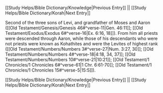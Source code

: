 [[Study Helps/Bible Dictionary/Knowledge|Previous Entry]]  ||  [[Study Helps/Bible Dictionary/Korah|Next Entry]]

 Second of the three sons of Levi, and grandfather of Moses and Aaron ([[Old Testament/Genesis/Genesis 46#^verse-11|Gen. 46:11]]; [[Old Testament/Exodus/Exodus 6#^verse-16|Ex. 6:16, 18]]). From him all priests were descended through Aaron, while those of his descendants who were not priests were known as Kohathites and were the Levites of highest rank ([[Old Testament/Numbers/Numbers 3#^verse-27|Num. 3:27, 30]]; [[Old Testament/Numbers/Numbers 4#^verse-18|4:18, 34, 37]]; [[Old Testament/Numbers/Numbers 10#^verse-21|10:21]]; [[Old Testament/1 Chronicles/1 Chronicles 6#^verse-61|1 Chr. 6:61-70]]; [[Old Testament/1 Chronicles/1 Chronicles 15#^verse-5|15:5]]).

[[Study Helps/Bible Dictionary/Knowledge|Previous Entry]]  ||  [[Study Helps/Bible Dictionary/Korah|Next Entry]]